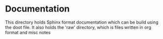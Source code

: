 # Documentation

This directory holds Sphinx format documentation which can be build
using the doot file.
It also holds the 'raw' directory, which is files written in org format
and misc notes
